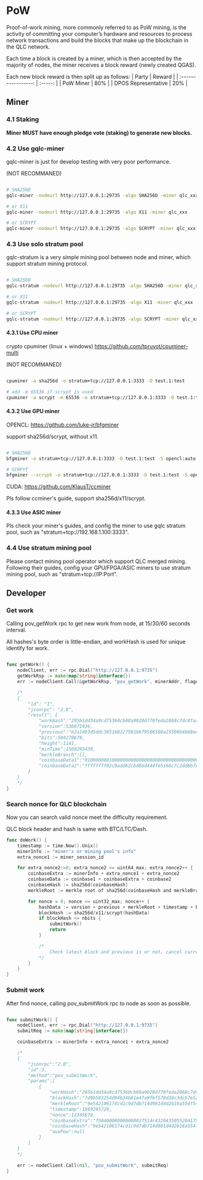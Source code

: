 # PoW

Proof-of-work mining, more commonly referred to as PoW mining, is the activity of committing your computer’s hardware and resources to process network transactions and build the blocks that make up the blockchain in the QLC network. 

Each time a block is created by a miner, which is then accepted by the majority of nodes, the miner receives a block reward (newly created QGAS).

Each new block reward is then split up as follows:
| Party               |  Reward |
| :-----------------: | :-----: |
| PoW Miner           | 80%     |
| DPOS Representative | 20%     |

## Miner

### 4.1 Staking
**Miner MUST have enough pledge vote (staking) to generate new blocks.**

### 4.2 Use gqlc-miner
gqlc-miner is just for develop testing with very poor performance.

(NOT RECOMMANED)

```bash 

# SHA256D
gqlc-miner -nodeurl http://127.0.0.1:29735 -algo SHA256D -miner qlc_xxx

# or X11
gqlc-miner -nodeurl http://127.0.0.1:29735 -algo X11 -miner qlc_xxx

# or SCRYPT
gqlc-miner -nodeurl http://127.0.0.1:29735 -algo SCRYPT -miner qlc_xxx

```

### 4.3 Use solo stratum pool
gqlc-stratum is a very simple mining pool between node and miner, which support stratum mining protocol.

```bash

# SHA256D
gqlc-stratum -nodeurl http://127.0.0.1:29735 -algo SHA256D -miner qlc_xxx

# or X11
gqlc-stratum -nodeurl http://127.0.0.1:29735 -algo X11 -miner qlc_xxx

# or SCRYPT
gqlc-stratum -nodeurl http://127.0.0.1:29735 -algo SCRYPT -miner qlc_xxx

```

#### 4.3.1 Use CPU miner
crypto cpuminer (linux + windows)
https://github.com/tpruvot/cpuminer-multi

(NOT RECOMMANED)

```bash

cpuminer -a sha256d -o stratum+tcp://127.0.0.1:3333 -O test.1:test

# add -m 65536 if scrypt is used
cpuminer -a scrypt -m 65536 -o stratum+tcp://127.0.0.1:3333 -O test.1:test

```

#### 4.3.2 Use GPU miner
OPENCL:
https://github.com/luke-jr/bfgminer

support sha256d/scrypt, without x11.

```bash

# SHA256D
bfgminer -o stratum+tcp://127.0.0.1:3333 -O test.1:test -S opencl:auto

# SCRPYT
bfgminer --scrypt -o stratum+tcp://127.0.0.1:3333 -O test.1:test -S opencl:auto 

```

CUDA:
https://github.com/KlausT/ccminer

Pls follow ccminer's guide, support sha256d/x11/scrypt.

#### 4.3.3 Use ASIC miner
Pls check your miner's guides, and config the miner to use gqlc stratum pool, such as "stratum+tcp://192.168.1.100:3333".

### 4.4 Use stratum mining pool
Please contact mining pool operator which support QLC merged mining.
Following their guides, config your GPU/FPGA/ASIC miners to use stratum mining pool, such as "stratum+tcp://IP:Port".

## Developer
### Get work

Calling pov_getWork rpc to get new work from node, at 15/30/60 seconds interval.

All hashes's byte order is little-endian, and workHash is used for unique identify for work.

```go

func getWork() {
    nodeClient, err := rpc.Dial("http://127.0.0.1:9735")
    getWorkRsp := make(map[string]interface{})
    err := nodeClient.Call(&getWorkRsp, "pov_getWork", minerAddr, flagAlgo)

    /*
    {
        "id": "1",
        "jsonrpc": "2.0",
        "result": {
            "workHash":"295b1dd34a9cd75360cb00a9020d770feda2868c7dc8faa2960bb9162c58f20d",
            "version":536871936,
            "previous":"b2a1493d5ddc305168227581b6f9506580a25509b4b68edd9c6e0c95228c2151",
            "bits":504270679,
            "height":1141,
            "minTime":1569295439,
            "merkleBranch":[],
            "coinbaseData1":"01000000010000000000000000000000000000000000000000000000000000000000000000ffffffff",
            "coinbaseData2":"ffffffff02c9add62cbd8ed444fe5166c7c2dd6b7ebd16e284b31700d246960e5c1488ec231b377bcc000000000000000000000000000000000000000000000000000000000000001506cddef361a43727342802093613777518a8781edbfdbb4dcc4f113442667a7ccec7f7b901000000"
        }
    }
    */
}

```

### Search nonce for QLC blockchain

Now you can search valid nonce meet the difficulty requirement.

QLC block header and hash is same with BTC/LTC/Dash.

```go
func doWork() {
    timestamp := time.Now().Unix()
    minerInfo := "miner's or mining pool's info"
    extra_nonce1 := miner_session_id

    for extra_nonce2:=0; extra_nonce2 <= uint64_max; extra_nonce2++ {
        coinbaseExtra := minerInfo + extra_nonce1 + extra_nonce2
        coinbaseData := coinbase1 + coinbaseExtra + coinbase2
        coinbaseHash := sha256d(coinbaseHash)
        merkleRoot := merkle root of sha256d(coinbaseHash and merkleBranch)

        for nonce = 0; nonce <= uint32_max; nonce++ {
            hashData := version + previous + merkleRoot + timestamp + bits + nonce
            blockHash := sha256d/x11/scrypt(hashData)
            if blockHash <= nbits {
                submitWork()
                return
            }

            /*
                Check latest block and previous is or not, cancel current searching if changed.
            */
        }
    }
}
```

### Submit work

After find nonce, calling pov_submitWork rpc to node as soon as possible.

```go

func submitWork() {
    nodeClient, err := rpc.Dial("http://127.0.0.1:9735")
    submitReq := make(map[string]interface{})

    coinbaseExtra := minerInfo + extra_nonce1 + extra_nonce2

    /*
    {
        "jsonrpc":"2.0",
        "id":3,
        "method":"pov_submitWork",
        "params":[
            {
                "workHash":"295b1dd34a9cd75360cb00a9020d770feda2868c7dc8faa2960bb9162c58f20d",
                "blockHash":"7d9b503254d94b34b81e4fa9fbf578d30c3dcb7e5248aee0674a55567a687d07",
                "merkleRoot":"9e542106174cd1c9d7db714d981d4d2b16a554f543dad25ceca87bb1db695050",
                "timestamp":1569295729,
                "nonce":12345678,
                "coinbaseExtra":"75040000000000002f514c432043505520417578504f572f",
                "coinbaseHash":"9e542106174cd1c9d7db714d981d4d2b16a554f543dad25ceca87bb1db695050",
                "auxPow":null
            }
        ]
    }
    */

    err := nodeClient.Call(nil, "pov_submitWork", submitReq)
}

```
